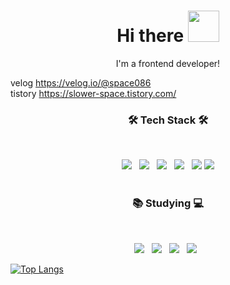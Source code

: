 <h1 align="center">
  Hi there <img src=https://user-images.githubusercontent.com/97451725/151696858-6cba7286-d396-4a3f-a074-fca32dbd3835.gif width="50" height="50" />
</h1>
<p align="center">
  I'm a frontend developer!
</p>

velog 
https://velog.io/@space086
<br>
tistory
https://slower-space.tistory.com/

<!--
**space086/space086** is a ✨ _special_ ✨ repository because its `README.md` (this file) appears on your GitHub profile.

Here are some ideas to get you started:

- 🔭 I’m currently working on ...
- 🌱 I’m currently learning ...
- 👯 I’m looking to collaborate on ...
- 🤔 I’m looking for help with ...
- 💬 Ask me about ...
- 📫 How to reach me: ...
- 😄 Pronouns: ...
- ⚡ Fun fact: ...
-->
<h3 align="center"><b>🛠 Tech Stack 🛠</b></h3>
</br>
<p align="center">
<img src="https://img.shields.io/badge/HTML5-E34F26?style=flat-square&logo=HTML5&logoColor=white"/></a> &nbsp
<img src="https://img.shields.io/badge/CSS3-1572B6?style=flat-square&logo=CSS3&logoColor=white"/></a> &nbsp
<img src="https://img.shields.io/badge/JavaScript-F7DF1E?style=flat-square&logo=JavaScript&logoColor=white"/></a> &nbsp
<img src="https://img.shields.io/badge/jQuery-0769AD?style=flat-square&logo=jQuery&logoColor=white"/></a> &nbsp
<img src="https://img.shields.io/badge/Amazon AWS-232F3E?style=flat-square&logo=Amazon AWS&logoColor=white">
<img src="https://img.shields.io/badge/Vue.js-4FC08D?style=flat-square&logo=Vue.js&logoColor=white">


</br>
</br>
<h3 align="center"><b>📚 Studying 💻</b></h3>
</br>
<p align="center">
<img src="https://img.shields.io/badge/React-61DAFB?style=flat-square&logo=React&logoColor=white"/></a> &nbsp
<img src="https://img.shields.io/badge/reactrouter-CA4245?style=flat-square&logo=reactrouter&logoColor=white"/></a> &nbsp
<img src="https://img.shields.io/badge/Next.js-000000?style=flat-square&logo=Next,js&logoColor=white"> &nbsp
<img src="https://img.shields.io/badge/TypeScript-3178C6?style=flat-square&logo=TypeScript&logoColor=white"/></a> &nbsp



[![Top Langs](https://github-readme-stats.vercel.app/api/top-langs/?username=anuraghazra&layout=compact)](https://github.com/anuraghazra/github-readme-stats)

